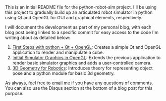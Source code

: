 This is an initial README file for the python-robot-sim project.  I'll be using this project to gradually build up an articulated robot simulator in python using Qt and OpenGL for GUI and graphical elements, respectively.

I will document the development as part of my personal blog, with each blog post being linked to a specific commit for easy access to the code I'm writing about as detailed below:

1. [First Steps with python + Qt + OpenGL](https://nrotella.github.io/journal/first-steps-python-qt-opengl.html): Creates a simple Qt and OpenGL application to render and manipulate a cube.
2. [Initial Simulator Graphics in OpenGL](https://nrotella.github.io/journal/initial-simulator-graphics-opengl.html): Extends the previous application to render basic simulator graphics and adds a user-controlled camera.
3. [3D Geometry for Robotics](https://nrotella.github.io/journal/3d-geometry-robotics.html): Introduces theory for representing object pose and a python module for basic 3d geometry.

As always, feel free to [email me](mailto:nicholas.rotella@gmail.com) if you have any questions of comments.  You can also use the Disqus section at the bottom of a blog post for this purpose.